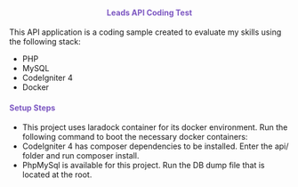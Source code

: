 <h4 align="center" style="color:#7d58c2">Leads API Coding Test</h4>

<p>
    This API application is a coding sample created to evaluate my skills using the following stack:
    <ul>
        <li>PHP</li>
        <li>MySQL</li>
        <li>CodeIgniter 4</li>
        <li>Docker</li>
    </ul>
</p>

<h4 style="color:#7d58c2">Setup Steps</h4>

<p>
    <ul>
        <li>This project uses laradock container for its docker environment. Run the following command to boot the necessary docker containers: </li>
        <li>CodeIgniter 4 has composer dependencies to be installed. Enter the api/ folder and run composer install.</li>
        <li>PhpMySql is available for this project. Run the DB dump file that is located at the root.</li>
    </ul>
</p>
